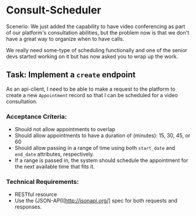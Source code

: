 # Consult-Scheduler

Scenerio:
We just added the capability to have video conferencing as part of our platform's consultation
abilities, but the problem now is that we don't have a great way to organize when to have calls.

We really need some-type of scheduling functionally and one of the senior devs started
working on it but has now asked you to wrap up the work.

## Task: Implement a `create` endpoint
As an api-client, I need to be able to make a request to the platform to create a new 
`Appointment` record so that I can be scheduled for a video consultation.

### Acceptance Criteria:
  - Should not allow appointments to overlap
  - Should allow appointments to have a duration of (minutes): 15, 30, 45, or 60
  - Should allow passing in a range of time using both `start_date` and `end_date` attributes, respectively.
  - If a range is passed in, the system should schedule the appointment for the next available time that fits it.

### Technical Requirements:
  - RESTful resource
  - Use the (JSON-API)[http://jsonapi.org/] spec for both requests and responses.
